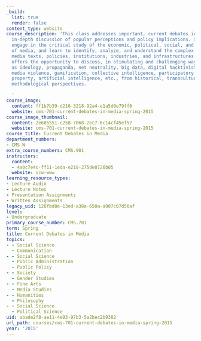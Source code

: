 ```yaml
---
_build:
  list: true
  render: false
content_type: website
course_description: 'This class addresses important, current debates in media with
  in-depth discussion of popular perceptions and policy implications. Students will
  engage in the critical study of the economic, political, social, and cultural significance
  of media, and learn to identify, analyze, and understand the complex relations among
  media texts, policies, institutions, industries, and infrastructures. This class
  offers the opportunity to discuss, in stimulating and challenging ways, topics such
  as ideology, propaganda, net neutrality, big data, digital hacktivism, digital rebellion,
  media violence, gamification, collective intelligence, participatory culture, intellectual
  property, artificial intelligence, etc., from historical, transcultural, and multiple
  methodological perspectives.

  '
course_image:
  content: ff1b7b39-d216-3218-92a4-e1a5d0e79ff6
  website: cms-701-current-debates-in-media-spring-2015
course_image_thumbnail:
  content: 2e605551-c258-7068-2ec7-6c14cf45ef57
  website: cms-701-current-debates-in-media-spring-2015
course_title: Current Debates in Media
department_numbers:
- CMS-W
extra_course_numbers: CMS.901
instructors:
  content:
  - 4a0c7e4c-ff11-1eda-e218-275de0726b05
  website: ocw-www
learning_resource_types:
- Lecture Audio
- Lecture Notes
- Presentation Assignments
- Written Assignments
legacy_uid: 128fbd8e-13ed-a38a-650a-a907c07d56af
level:
- Undergraduate
primary_course_number: CMS.701
term: Spring
title: Current Debates in Media
topics:
- - Social Science
  - Communication
- - Social Science
  - Public Administration
  - Public Policy
- - Society
  - Gender Studies
- - Fine Arts
  - Media Studies
- - Humanities
  - Philosophy
- - Social Science
  - Political Science
uid: abade2f8-ae11-4e93-97b3-5a2bec2b9382
url_path: courses/cms-701-current-debates-in-media-spring-2015
year: '2015'
---
```

